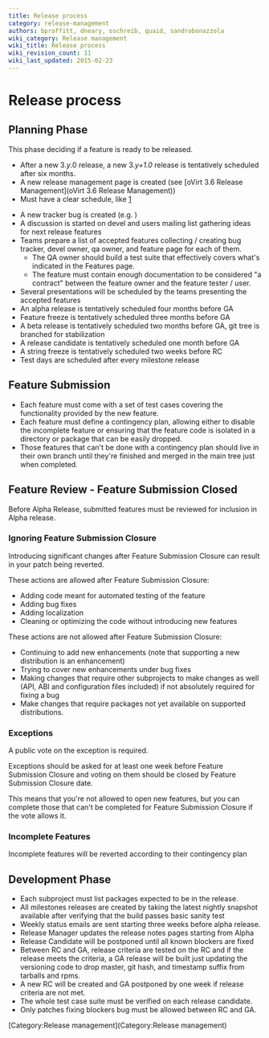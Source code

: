 ```yaml
---
title: Release process
category: release-management
authors: bproffitt, dneary, oschreib, quaid, sandrobonazzola
wiki_category: Release management
wiki_title: Release process
wiki_revision_count: 11
wiki_last_updated: 2015-02-23
---
```


# Release process

## Planning Phase

This phase deciding if a feature is ready to be released.

*   After a new 3.*y*.0 release, a new 3.*y+1.0* release is tentatively scheduled after six months.
*   A new release management page is created (see [oVirt 3.6 Release Management](oVirt 3.6 Release Management))
*   Must have a clear schedule, like [1](http://fedoraproject.org/wiki/Releases/21/Schedule)

<!-- -->

*   A new tracker bug is created (e.g. )
*   A discussion is started on devel and users mailing list gathering ideas for next release features
*   Teams prepare a list of accepted features collecting / creating bug tracker, devel owner, qa owner, and feature page for each of them.
    -   The QA owner should build a test suite that effectively covers what's indicated in the Features page.
    -   The feature must contain enough documentation to be considered "a contract" between the feature owner and the feature tester / user.
*   Several presentations will be scheduled by the teams presenting the accepted features
*   An alpha release is tentatively scheduled four months before GA
*   Feature freeze is tentatively scheduled three months before GA
*   A beta release is tentatively scheduled two months before GA, git tree is branched for stabilization
*   A release candidate is tentatively scheduled one month before GA
*   A string freeze is tentatively scheduled two weeks before RC
*   Test days are scheduled after every milestone release

## Feature Submission

*   Each feature must come with a set of test cases covering the functionality provided by the new feature.
*   Each feature must define a contingency plan, allowing either to disable the incomplete feature or ensuring that the feature code is isolated in a directory or package that can be easily dropped.
*   Those features that can't be done with a contingency plan should live in their own branch until they're finished and merged in the main tree just when completed.

## Feature Review - Feature Submission Closed

Before Alpha Release, submitted features must be reviewed for inclusion in Alpha release.

### Ignoring Feature Submission Closure

Introducing significant changes after Feature Submission Closure can result in your patch being reverted.

These actions are allowed after Feature Submission Closure:

*   Adding code meant for automated testing of the feature
*   Adding bug fixes
*   Adding localization
*   Cleaning or optimizing the code without introducing new features

These actions are not allowed after Feature Submission Closure:

*   Continuing to add new enhancements (note that supporting a new distribution is an enhancement)
*   Trying to cover new enhancements under bug fixes
*   Making changes that require other subprojects to make changes as well (API, ABI and configuration files included) if not absolutely required for fixing a bug
*   Make changes that require packages not yet available on supported distributions.

### Exceptions

A public vote on the exception is required.

Exceptions should be asked for at least one week before Feature Submission Closure and voting on them should be closed by Feature Submission Closure date.

This means that you're not allowed to open new features, but you can complete those that can't be completed for Feature Submission Closure if the vote allows it.

### Incomplete Features

Incomplete features will be reverted according to their contingency plan

## Development Phase

*   Each subproject must list packages expected to be in the release.
*   All milestones releases are created by taking the latest nightly snapshot available after verifying that the build passes basic sanity test
*   Weekly status emails are sent starting three weeks before alpha release.
*   Release Manager updates the release notes pages starting from Alpha
*   Release Candidate will be postponed until all known blockers are fixed
*   Between RC and GA, release criteria are tested on the RC and if the release meets the criteria, a GA release will be built just updating the versioning code to drop master, git hash, and timestamp suffix from tarballs and rpms.
*   A new RC will be created and GA postponed by one week if release criteria are not met.
*   The whole test case suite must be verified on each release candidate.
*   Only patches fixing blockers bug must be allowed between RC and GA.

[Category:Release management](Category:Release management)
